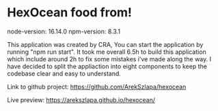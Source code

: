 # HexOcean food from!

node-version: 16.14.0
npm-version: 8.3.1

This application was created by CRA, You can start the application by running "npm run start".
It took me overall 6.5h to build this application which include around 2h to fix some mistakes i've made along the way.
I have decided to split the appliaction into eight components to keep the codebase clear and easy to understand.

Link to github project: https://github.com/ArekSzlapa/hexocean

Live preview: https://arekszlapa.github.io/hexocean/
